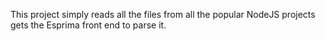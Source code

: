 This project simply reads all the files from all the popular NodeJS projects gets the Esprima front end to parse it.
